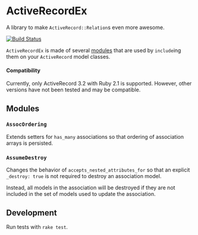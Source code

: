# ActiveRecordEx

A library to make `ActiveRecord::Relation`s even more awesome.

[![Build Status](https://travis-ci.org/PagerDuty/active-record-ex.svg?branch=master)](https://travis-ci.org/PagerDuty/active-record-ex)

`ActiveRecordEx` is made of several [modules](#modules) that are used by `include`ing them on your `ActiveRecord` model classes.

#### Compatibility

Currently, only ActiveRecord 3.2 with Ruby 2.1 is supported. However, other versions have not been tested and may be compatible.

## Modules

### `AssocOrdering`

Extends setters for `has_many` associations so that ordering of association arrays is persisted.

### `AssumeDestroy`

Changes the behavior of `accepts_nested_attributes_for` so that an explicit `_destroy: true` is not required to destroy an association model.

Instead, all models in the association will be destroyed if they are not included in the set of models used to update the association.

## Development

Run tests with `rake test`.
